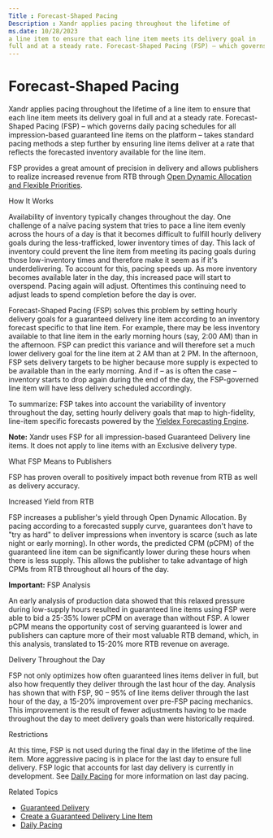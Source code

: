 ```yaml
---
Title : Forecast-Shaped Pacing
Description : Xandr applies pacing throughout the lifetime of
ms.date: 10/28/2023
a line item to ensure that each line item meets its delivery goal in
full and at a steady rate. Forecast-Shaped Pacing (FSP) – which governs
---
```



# Forecast-Shaped Pacing



Xandr applies pacing throughout the lifetime of
a line item to ensure that each line item meets its delivery goal in
full and at a steady rate. Forecast-Shaped Pacing (FSP) – which governs
daily pacing schedules for all impression-based guaranteed line items on
the platform – takes standard pacing methods a step further by ensuring
line items deliver at a rate that reflects the forecasted inventory
available for the line item.

FSP provides a great amount of precision in delivery and allows
publishers to realize increased revenue from RTB through
<a href="open-dynamic-allocation-and-flexible-priorities.md"
class="xref">Open Dynamic Allocation and Flexible Priorities</a>.

How It Works

Availability of inventory typically changes throughout the day. One
challenge of a naïve pacing system that tries to pace a line item evenly
across the hours of a day is that it becomes difficult to fulfill hourly
delivery goals during the less-trafficked, lower inventory times of day.
This lack of inventory could prevent the line item from meeting its
pacing goals during those low-inventory times and therefore make it seem
as if it's underdelivering. To account for this, pacing speeds up. As
more inventory becomes available later in the day, this increased pace
will start to overspend. Pacing again will adjust. Oftentimes this
continuing need to adjust leads to spend completion before the day is
over.

Forecast-Shaped Pacing (FSP) solves this problem by setting hourly
delivery goals for a guaranteed delivery line item according to an
inventory forecast specific to that line item. For example, there may be
less inventory available to that line item in the early morning hours
(say, 2:00 AM) than in the afternoon. FSP can predict this variance and
will therefore set a much lower delivery goal for the line item at 2 AM
than at 2 PM. In the afternoon, FSP sets delivery targets to be higher
because more supply is expected to be available than in the early
morning. And if – as is often the case – inventory starts to drop again
during the end of the day, the FSP-governed line item will have less
delivery scheduled accordingly.

To summarize: FSP takes into account the variability of inventory
throughout the day, setting hourly delivery goals that map to
high-fidelity, line-item specific forecasts powered by the
<a href="https://wiki.xandr.com/display/YieldexAnalytics" class="xref"
target="_blank">Yieldex Forecasting Engine</a>.



<b>Note:</b> Xandr
uses FSP for all impression-based Guaranteed Delivery line items. It
does not apply to line items with an
Exclusive delivery type.



What FSP Means to Publishers

FSP has proven overall to positively impact both revenue from RTB as
well as delivery accuracy.

Increased Yield from RTB

FSP increases a publisher's yield through Open Dynamic Allocation. By
pacing according to a forecasted supply curve, guarantees don't have to
"try as hard" to deliver impressions when inventory is scarce (such as
late night or early morning). In other words, the predicted CPM (pCPM)
of the guaranteed line item can be significantly lower during these
hours when there is less supply. This allows the publisher to take
advantage of high CPMs from RTB throughout all hours of the day.



<b>Important:</b> FSP Analysis

An early analysis of production data showed that this relaxed pressure
during low-supply hours resulted in guaranteed line items using FSP were
able to bid a 25-35% lower pCPM on average than without FSP. A lower
pCPM means the opportunity cost of serving guaranteed is lower and
publishers can capture more of their most valuable RTB demand, which, in
this analysis, translated to 15-20% more RTB revenue on average.



Delivery Throughout the Day

FSP not only optimizes how often guaranteed lines items deliver in full,
but also how frequently they deliver through the last hour of the day.
Analysis has shown that with FSP, 90 – 95% of line items deliver through
the last hour of the day, a 15-20% improvement over pre-FSP pacing
mechanics. This improvement is the result of fewer adjustments having to
be made throughout the day to meet delivery goals than were historically
required.

Restrictions

At this time, FSP is not used during the final day in the lifetime of
the line item. More aggressive pacing is in place for the last day to
ensure full delivery. FSP logic that accounts for last day delivery is
currently in development. See
<a href="daily-pacing.md" class="xref">Daily Pacing</a> for more
information on last day pacing.

Related Topics

- <a href="guaranteed-delivery.md" class="xref">Guaranteed Delivery</a>
- <a href="create-a-guaranteed-delivery-line-item.md"
  class="xref">Create a Guaranteed Delivery Line Item</a>
- <a href="daily-pacing.md" class="xref">Daily Pacing</a>




